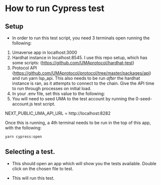 # How to run Cypress test

## Setup

- In order to run this test script, you need 3 terminals open running the following:

1) Umaverse app in localhost:3000 
2) Hardhat instance in localhost:8545. I use this repo setup, which has some scripts: (https://github.com/UMAprotocol/hardhat-test) 
3) Protocol API (https://github.com/UMAprotocol/protocol/tree/master/packages/api) and run yarn lsp_api. This also needs to be run *after* the hardhat instance is ran, as it attempts to connect to the chain. Give the API time to run through processes on initial load.
4) In your .env file, set this value to the following:
5) You will need to seed UMA to the test account by running the 0-seed-account.js test script.

NEXT_PUBLIC_UMA_API_URL = http://localhost:8282

Once this is running, a 4th terminal needs to be run in the top of this app, with the following:

```sh
yarn cypress:open
```

## Selecting a test.

- This should open an app which will show you the tests available. Double click on the chosen file to test.

- This will run this test.